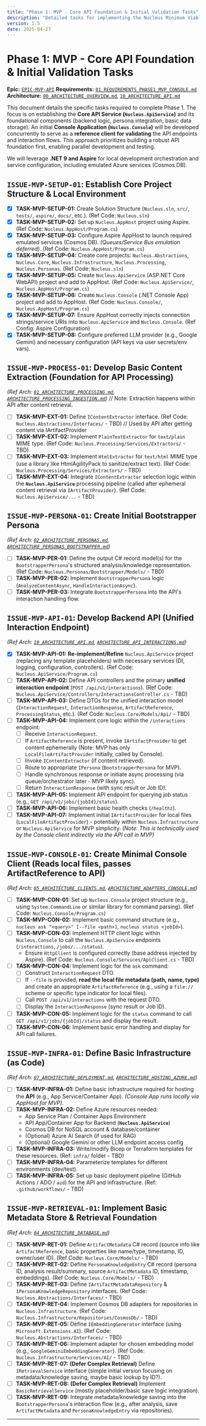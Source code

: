 ```yaml
---
title: "Phase 1: MVP - Core API Foundation & Initial Validation Tasks"
description: "Detailed tasks for implementing the Nucleus Minimum Viable Product (MVP) focused on the core backend API Service and its validation via an initial Console client."
version: 1.5
date: 2025-04-27
---
```


# Phase 1: MVP - Core **API Foundation** & Initial Validation Tasks

**Epic:** [`EPIC-MVP-API`](./00_ROADMAP.md#phase-1-mvp---core-api-foundation--initial-validation)
**Requirements:** [`01_REQUIREMENTS_PHASE1_MVP_CONSOLE.md`](../Requirements/01_REQUIREMENTS_PHASE1_MVP_CONSOLE.md)
**Architecture:** [`00_ARCHITECTURE_OVERVIEW.md`](../Architecture/00_ARCHITECTURE_OVERVIEW.md), [`10_ARCHITECTURE_API.md`](../Architecture/10_ARCHITECTURE_API.md)

This document details the specific tasks required to complete Phase 1. The focus is on establishing the **Core API Service (`Nucleus.ApiService`)** and its foundational components (backend logic, persona integration, basic data storage). An initial **Console Application (`Nucleus.Console`)** will be developed concurrently to serve as a **reference client for validating** the API endpoints and interaction flows. This approach prioritizes building a robust API foundation first, enabling parallel development and testing.

We will leverage **.NET 9 and Aspire** for local development orchestration and service configuration, including emulated Azure services (Cosmos DB).

## `ISSUE-MVP-SETUP-01`: Establish Core Project Structure & Local Environment
*   [X] **TASK-MVP-SETUP-01:** Create Solution Structure (`Nucleus.sln`, `src/`, `tests/`, `aspire/`, `docs/`, etc.). (Ref Code: `Nucleus.sln`)
*   [X] **TASK-MVP-SETUP-02:** Set up `Nucleus.AppHost` project using Aspire. (Ref Code: `Nucleus.AppHost/Program.cs`)
*   [X] **TASK-MVP-SETUP-03:** Configure Aspire AppHost to launch required emulated services (Cosmos DB). *(Queues/Service Bus emulation deferred)*. (Ref Code: `Nucleus.AppHost/Program.cs`)
*   [X] **TASK-MVP-SETUP-04:** Create core projects: `Nucleus.Abstractions`, `Nucleus.Core`, `Nucleus.Infrastructure`, `Nucleus.Processing`, `Nucleus.Personas`. (Ref Code: `Nucleus.sln`)
*   [X] **TASK-MVP-SETUP-05:** Create `Nucleus.ApiService` (ASP.NET Core WebAPI) project and add to AppHost. (Ref Code: `Nucleus.ApiService/`, `Nucleus.AppHost/Program.cs`)
*   [X] **TASK-MVP-SETUP-06:** Create `Nucleus.Console` (.NET Console App) project and add to AppHost. (Ref Code: `Nucleus.Console/`, `Nucleus.AppHost/Program.cs`)
*   [X] **TASK-MVP-SETUP-07:** Ensure AppHost correctly injects connection strings/service URIs into `Nucleus.ApiService` and `Nucleus.Console`. (Ref Config: Aspire Configuration)
*   [X] **TASK-MVP-SETUP-08:** Configure preferred LLM provider (e.g., Google Gemini) and necessary configuration (API keys via user secrets/env vars).

## `ISSUE-MVP-PROCESS-01`: Develop Basic Content Extraction (Foundation for API Processing)
*(Ref Arch: [`01_ARCHITECTURE_PROCESSING.md`](../Architecture/01_ARCHITECTURE_PROCESSING.md), [`ARCHITECTURE_PROCESSING_INGESTION.md`](../Architecture/Processing/ARCHITECTURE_PROCESSING_INGESTION.md))* // Note: Extraction happens within API after content retrieval.
*   [ ] **TASK-MVP-EXT-01:** Define `IContentExtractor` interface. (Ref Code: `Nucleus.Abstractions/Interfaces/` - TBD) // Used by API after getting content via IArtifactProvider
*   [ ] **TASK-MVP-EXT-02:** Implement `PlainTextExtractor` for `text/plain` MIME type. (Ref Code: `Nucleus.Processing/Services/Extractors/` - TBD)
*   [ ] **TASK-MVP-EXT-03:** Implement `HtmlExtractor` for `text/html` MIME type (use a library like HtmlAgilityPack to sanitize/extract text). (Ref Code: `Nucleus.Processing/Services/Extractors/` - TBD)
*   [ ] **TASK-MVP-EXT-04:** Integrate `IContentExtractor` selection logic within the **`Nucleus.ApiService`** processing pipeline (called after ephemeral content retrieval via `IArtifactProvider`). (Ref Code: `Nucleus.ApiService/...` - TBD)

## `ISSUE-MVP-PERSONA-01`: Create Initial **Bootstrapper Persona**
*(Ref Arch: [`02_ARCHITECTURE_PERSONAS.md`](../Architecture/02_ARCHITECTURE_PERSONAS.md), [`ARCHITECTURE_PERSONAS_BOOTSTRAPPER.md`](../Architecture/Personas/ARCHITECTURE_PERSONAS_BOOTSTRAPPER.md))*
*   [ ] **TASK-MVP-PER-01:** Define the output C# record model(s) for the `BootstrapperPersona`'s structured analysis/knowledge representation. (Ref Code: `Nucleus.Personas/Bootstrapper/Models/` - TBD)
*   [ ] **TASK-MVP-PER-02:** Implement `BootstrapperPersona` logic (`AnalyzeContentAsync`, `HandleInteractionAsync`).
*   [ ] **TASK-MVP-PER-03:** Integrate `BootstrapperPersona` into the API's interaction handling flow.

## `ISSUE-MVP-API-01`: Develop Backend API (Unified Interaction Endpoint)
*(Ref Arch: [`10_ARCHITECTURE_API.md`](../Architecture/10_ARCHITECTURE_API.md), [`ARCHITECTURE_API_INTERACTIONS.md`](../Architecture/Api/ARCHITECTURE_API_INTERACTIONS.md))* 
*   [X] **TASK-MVP-API-01:** **Re-implement/Refine** `Nucleus.ApiService` project (replacing any template placeholders) with necessary services (DI, logging, configuration, controllers). (Ref Code: `Nucleus.ApiService/Program.cs`)
*   [ ] **TASK-MVP-API-02:** Define API controllers and the primary **unified interaction endpoint** (`POST /api/v1/interactions`). (Ref Code: `Nucleus.ApiService/Controllers/InteractionsController.cs` - TBD)
*   [ ] **TASK-MVP-API-03:** Define DTOs for the unified interaction model (`InteractionRequest`, `InteractionResponse`, `ArtifactReference`, `ProcessingStatus`, etc.). (Ref Code: `Nucleus.Core/Models/Api/` - TBD)
*   [ ] **TASK-MVP-API-04:** Implement core logic within the `/interactions` endpoint:
    *   [ ] Receive `InteractionRequest`.
    *   [ ] If `ArtifactReference` is present, invoke `IArtifactProvider` to get content ephemerally (Note: MVP has only `LocalFileArtifactProvider` initially, called by Console).
    *   [ ] Invoke `IContentExtractor` (if content retrieved).
    *   [ ] Route to appropriate `IPersona` (`BootstrapperPersona` for MVP).
    *   [ ] Handle synchronous response or initiate async processing (via queue/orchestrator later - MVP likely sync).
    *   [ ] Return `InteractionResponse` (with sync result or Job ID).
*   [ ] **TASK-MVP-API-05:** Implement API endpoint for querying job status (e.g., `GET /api/v1/jobs/{jobId}/status`).
*   [ ] **TASK-MVP-API-06:** Implement basic health checks (`/healthz`).
*   [ ] **TASK-MVP-API-07:** Implement initial `IArtifactProvider` for local files (`LocalFileArtifactProvider`) - potentially within `Nucleus.Infrastructure` or `Nucleus.ApiService` for MVP simplicity. *(Note: This is technically used by the Console client indirectly via the API call in MVP)*

## `ISSUE-MVP-CONSOLE-01`: Create Minimal **Console Client** (Reads local files, passes ArtifactReference to API)
*(Ref Arch: [`05_ARCHITECTURE_CLIENTS.md`](../Architecture/05_ARCHITECTURE_CLIENTS.md), [`ARCHITECTURE_ADAPTERS_CONSOLE.md`](../Architecture/ClientAdapters/ARCHITECTURE_ADAPTERS_CONSOLE.md))*
*   [ ] **TASK-MVP-CON-01:** Set up `Nucleus.Console` project structure (e.g., using `System.CommandLine` or similar library for command parsing). (Ref Code: `Nucleus.Console/Program.cs`)
*   [ ] **TASK-MVP-CON-02:** Implement basic command structure (e.g., `nucleus ask "<query>" [--file <path>]`, `nucleus status <jobId>`).
*   [ ] **TASK-MVP-CON-03:** Implement HTTP client logic within `Nucleus.Console` to call the `Nucleus.ApiService` endpoints (`/interactions`, `/jobs/.../status`).
    *   Ensure `HttpClient` is configured correctly (base address injected by Aspire). (Ref Code: `Nucleus.Console/Services/ApiClient.cs` - TBD)
*   [ ] **TASK-MVP-CON-04:** Implement logic for the `ask` command:
    *   [ ] Construct `InteractionRequest` DTO.
    *   [ ] If `--file` is provided, **read the local file metadata (path, name, type)** and create an appropriate `ArtifactReference` (e.g., using a `file://` scheme or specific type indicator for local files).
    *   [ ] Call `POST /api/v1/interactions` with the request DTO.
    *   [ ] Display the `InteractionResponse` (sync result or Job ID).
*   [ ] **TASK-MVP-CON-05:** Implement logic for the `status` command to call `GET /api/v1/jobs/{jobId}/status` and display the result.
*   [ ] **TASK-MVP-CON-06:** Implement basic error handling and display for API call failures.

## `ISSUE-MVP-INFRA-01`: Define Basic Infrastructure (as Code)
*(Ref Arch: [`07_ARCHITECTURE_DEPLOYMENT.md`](../Architecture/07_ARCHITECTURE_DEPLOYMENT.md), [`ARCHITECTURE_HOSTING_AZURE.md`](../Architecture/Deployment/Hosting/ARCHITECTURE_HOSTING_AZURE.md))*
*   [ ] **TASK-MVP-INFRA-01:** Define basic infrastructure required for hosting the **API** (e.g., App Service/Container App). *(Console App runs locally via AppHost for MVP)*.
*   [ ] **TASK-MVP-INFRA-02:** Define Azure resources needed:
    *   App Service Plan / Container Apps Environment
    *   API App/Container App for Backend (**`Nucleus.ApiService`**)
    *   Cosmos DB for NoSQL account & database/container
    *   (Optional) Azure AI Search (if used for RAG)
    *   (Optional) Google Gemini or other LLM endpoint access config
*   [ ] **TASK-MVP-INFRA-03:** Write/modify Bicep or Terraform templates for these resources. (Ref: `infra/` folder - TBD)
*   [ ] **TASK-MVP-INFRA-04:** Parameterize templates for different environments (dev/test).
*   [ ] **TASK-MVP-INFRA-05:** Set up basic deployment pipeline (GitHub Actions / ADO / `azd`) for the API and infrastructure. (Ref: `.github/workflows/` - TBD)

## `ISSUE-MVP-RETRIEVAL-01`: Implement Basic **Metadata** Store & Retrieval Foundation
*(Ref Arch: [`04_ARCHITECTURE_DATABASE.md`](../Architecture/04_ARCHITECTURE_DATABASE.md))*
*   [ ] **TASK-MVP-RET-01:** Define `ArtifactMetadata` C# record (source info like `ArtifactReference`, basic properties like name/type, timestamp, ID, owner/user ID). (Ref Code: `Nucleus.Core/Models/` - TBD)
*   [ ] **TASK-MVP-RET-02:** Define `PersonaKnowledgeEntry` C# record (persona ID, analysis result/summary, source `ArtifactMetadata` ID, timestamp, embeddings). (Ref Code: `Nucleus.Core/Models/` - TBD)
*   [ ] **TASK-MVP-RET-03:** Define `IArtifactMetadataRepository` & `IPersonaKnowledgeRepository` interfaces. (Ref Code: `Nucleus.Abstractions/Interfaces/` - TBD)
*   [ ] **TASK-MVP-RET-04:** Implement Cosmos DB adapters for repositories in `Nucleus.Infrastructure`. (Ref Code: `Nucleus.Infrastructure/Repositories/CosmosDb/` - TBD)
*   [ ] **TASK-MVP-RET-05:** Define `IEmbeddingGenerator` interface (using `Microsoft.Extensions.AI`). (Ref Code: `Nucleus.Abstractions/Interfaces/` - TBD)
*   [ ] **TASK-MVP-RET-06:** Implement adapter for chosen embedding model (e.g., `GoogleGeminiEmbeddingGenerator`). (Ref Code: `Nucleus.Infrastructure/Services/AI/` - TBD)
*   [ ] **TASK-MVP-RET-07:** **(Defer Complex Retrieval)** Define `IRetrievalService` interface (simple initial version focusing on metadata/knowledge saving, maybe basic lookup by ID?).
*   [ ] **TASK-MVP-RET-08:** **(Defer Complex Retrieval)** Implement `BasicRetrievalService` (mostly placeholder/basic save logic integration).
*   [ ] **TASK-MVP-RET-09:** Integrate metadata/knowledge saving into the `BootstrapperPersona`'s interaction flow (e.g., after analysis, save `ArtifactMetadata` and `PersonaKnowledgeEntry` via repositories).

---
